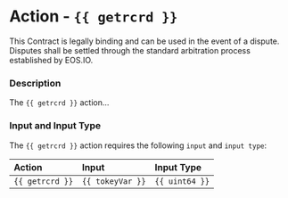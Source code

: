 # Action - `{{ getrcrd }}`

This Contract is legally binding and can be used in the event of a dispute. Disputes shall be settled through the standard arbitration process established by EOS.IO.

### Description

The `{{ getrcrd }}` action... 

### Input and Input Type

The `{{ getrcrd }}` action requires the following `input` and `input type`:

| Action | Input | Input Type |
|:--|:--|:--|
| `{{ getrcrd }}` | `{{ tokeyVar }}` | `{{ uint64 }}` |
